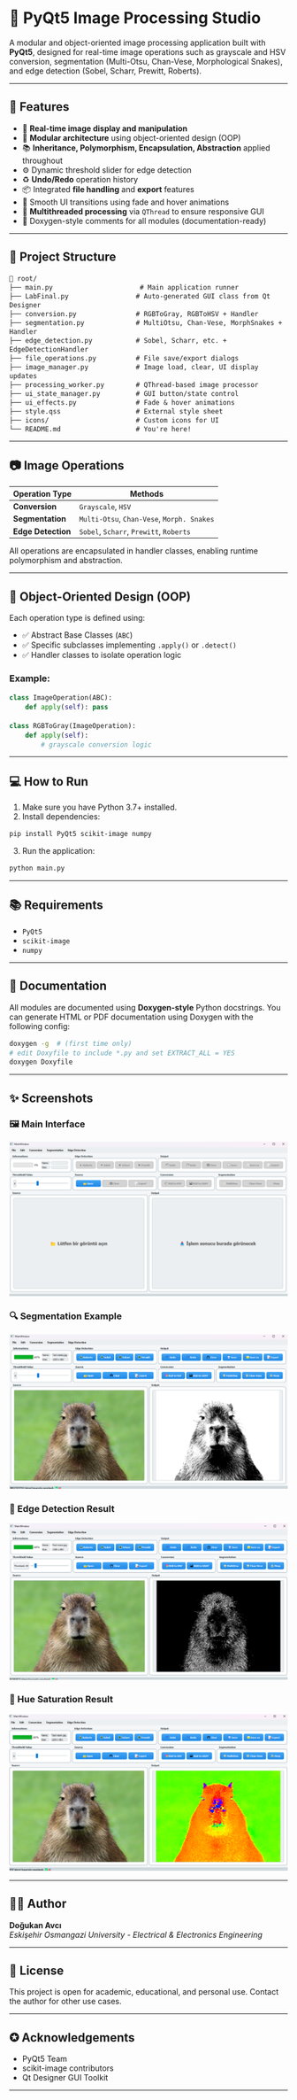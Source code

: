 # 🧠 PyQt5 Image Processing Studio

A modular and object-oriented image processing application built with **PyQt5**, designed for real-time image operations such as grayscale and HSV conversion, segmentation (Multi-Otsu, Chan-Vese, Morphological Snakes), and edge detection (Sobel, Scharr, Prewitt, Roberts).

---

## 🚀 Features

- 🎨 **Real-time image display and manipulation**  
- 🧩 **Modular architecture** using object-oriented design (OOP)
- 📚 **Inheritance, Polymorphism, Encapsulation, Abstraction** applied throughout
- ⚙️ Dynamic threshold slider for edge detection
- ♻️ **Undo/Redo** operation history
- 📦 Integrated **file handling** and **export** features
- 🌈 Smooth UI transitions using fade and hover animations
- 🧵 **Multithreaded processing** via `QThread` to ensure responsive GUI
- 🧪 Doxygen-style comments for all modules (documentation-ready)

---

## 🧱 Project Structure

```text
📁 root/
├── main.py                      # Main application runner
├── LabFinal.py                 # Auto-generated GUI class from Qt Designer
├── conversion.py               # RGBToGray, RGBToHSV + Handler
├── segmentation.py             # MultiOtsu, Chan-Vese, MorphSnakes + Handler
├── edge_detection.py           # Sobel, Scharr, etc. + EdgeDetectionHandler
├── file_operations.py          # File save/export dialogs
├── image_manager.py            # Image load, clear, UI display updates
├── processing_worker.py        # QThread-based image processor
├── ui_state_manager.py         # GUI button/state control
├── ui_effects.py               # Fade & hover animations
├── style.qss                   # External style sheet
├── icons/                      # Custom icons for UI
└── README.md                   # You're here!
```

---

## 📷 Image Operations

| Operation Type   | Methods                                    |
|------------------|--------------------------------------------|
| **Conversion**   | `Grayscale`, `HSV`                         |
| **Segmentation** | `Multi-Otsu`, `Chan-Vese`, `Morph. Snakes`|
| **Edge Detection** | `Sobel`, `Scharr`, `Prewitt`, `Roberts`   |

All operations are encapsulated in handler classes, enabling runtime polymorphism and abstraction.

---

## 🧠 Object-Oriented Design (OOP)

Each operation type is defined using:
- ✅ Abstract Base Classes (`ABC`)
- ✅ Specific subclasses implementing `.apply()` or `.detect()`
- ✅ Handler classes to isolate operation logic

### Example:

```python
class ImageOperation(ABC):
    def apply(self): pass

class RGBToGray(ImageOperation):
    def apply(self):
        # grayscale conversion logic
```

---

## 💻 How to Run

1. Make sure you have Python 3.7+ installed.
2. Install dependencies:

```bash
pip install PyQt5 scikit-image numpy
```

3. Run the application:

```bash
python main.py
```

---

## 📚 Requirements

- `PyQt5`
- `scikit-image`
- `numpy`

---

## 📖 Documentation

All modules are documented using **Doxygen-style** Python docstrings. You can generate HTML or PDF documentation using Doxygen with the following config:

```bash
doxygen -g  # (first time only)
# edit Doxyfile to include *.py and set EXTRACT_ALL = YES
doxygen Doxyfile
```

---
## ✨ Screenshots

### 🖼️ Main Interface
![Main UI](screenshots/screenshot1.png)

### 🔍 Segmentation Example
![Segmentation](screenshots/screenshot3.png)

### 🧠 Edge Detection Result
![Edge Detection](screenshots/screenshot4.png)

### 🎨 Hue Saturation Result
![Hue Saturation](screenshots/screenshot2.png)

---

## 👨‍💻 Author

**Doğukan Avcı**  
_Eskişehir Osmangazi University - Electrical & Electronics Engineering_  


---

## 📝 License

This project is open for academic, educational, and personal use. Contact the author for other use cases.

---

## ✪️ Acknowledgements

- PyQt5 Team
- scikit-image contributors
- Qt Designer GUI Toolkit

---